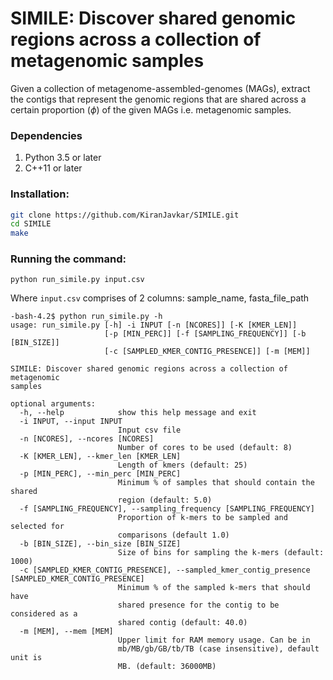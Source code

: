 # SIMILE: Discover shared genomic regions across a collection of metagenomic samples

Given a collection of metagenome-assembled-genomes (MAGs), extract the contigs that represent the genomic regions that are shared across a certain proportion ($\phi$) of the given MAGs i.e. metagenomic samples.

### Dependencies
1. Python 3.5 or later
2. C++11 or later

### Installation:
```bash
git clone https://github.com/KiranJavkar/SIMILE.git
cd SIMILE
make
```

### Running the command:
```
python run_simile.py input.csv
```
Where ```input.csv``` comprises of 2 columns: sample_name, fasta_file_path
```
-bash-4.2$ python run_simile.py -h
usage: run_simile.py [-h] -i INPUT [-n [NCORES]] [-K [KMER_LEN]]
                     [-p [MIN_PERC]] [-f [SAMPLING_FREQUENCY]] [-b [BIN_SIZE]]
                     [-c [SAMPLED_KMER_CONTIG_PRESENCE]] [-m [MEM]]

SIMILE: Discover shared genomic regions across a collection of metagenomic
samples

optional arguments:
  -h, --help            show this help message and exit
  -i INPUT, --input INPUT
                        Input csv file
  -n [NCORES], --ncores [NCORES]
                        Number of cores to be used (default: 8)
  -K [KMER_LEN], --kmer_len [KMER_LEN]
                        Length of kmers (default: 25)
  -p [MIN_PERC], --min_perc [MIN_PERC]
                        Minimum % of samples that should contain the shared
                        region (default: 5.0)
  -f [SAMPLING_FREQUENCY], --sampling_frequency [SAMPLING_FREQUENCY]
                        Proportion of k-mers to be sampled and selected for
                        comparisons (default 1.0)
  -b [BIN_SIZE], --bin_size [BIN_SIZE]
                        Size of bins for sampling the k-mers (default: 1000)
  -c [SAMPLED_KMER_CONTIG_PRESENCE], --sampled_kmer_contig_presence [SAMPLED_KMER_CONTIG_PRESENCE]
                        Minimum % of the sampled k-mers that should have
                        shared presence for the contig to be considered as a
                        shared contig (default: 40.0)
  -m [MEM], --mem [MEM]
                        Upper limit for RAM memory usage. Can be in
                        mb/MB/gb/GB/tb/TB (case insensitive), default unit is
                        MB. (default: 36000MB)
```


